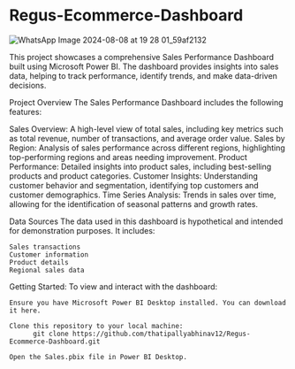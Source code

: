 # Regus-Ecommerce-Dashboard

![WhatsApp Image 2024-08-08 at 19 28 01_59af2132](https://github.com/user-attachments/assets/c408dd6c-4866-4409-899a-1663a20c9ae2)

This project showcases a comprehensive Sales Performance Dashboard built using Microsoft Power BI. The dashboard provides insights into sales data, helping to track performance, identify trends, and make data-driven decisions.

Project Overview
The Sales Performance Dashboard includes the following features:

Sales Overview: 
A high-level view of total sales, including key metrics such as total revenue, number of transactions, and average order value.
Sales by Region: Analysis of sales performance across different regions, highlighting top-performing regions and areas needing improvement.
Product Performance: Detailed insights into product sales, including best-selling products and product categories.
Customer Insights: Understanding customer behavior and segmentation, identifying top customers and customer demographics.
Time Series Analysis: Trends in sales over time, allowing for the identification of seasonal patterns and growth rates.

Data Sources
The data used in this dashboard is hypothetical and intended for demonstration purposes. It includes:

    Sales transactions
    Customer information
    Product details
    Regional sales data

Getting Started:
To view and interact with the dashboard:
  
    Ensure you have Microsoft Power BI Desktop installed. You can download it here.
    
    Clone this repository to your local machine:
          git clone https://github.com/thatipallyabhinav12/Regus-Ecommerce-Dashboard.git
   
    Open the Sales.pbix file in Power BI Desktop.



